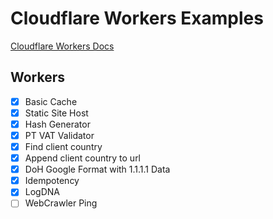 # Cloudflare Workers Examples
[Cloudflare Workers Docs](https://developers.cloudflare.com/workers/)

## Workers
- [x] Basic Cache
- [x] Static Site Host
- [x] Hash Generator
- [x] PT VAT Validator
- [x] Find client country
- [x] Append client country to url
- [x] DoH Google Format with 1.1.1.1 Data
- [x] Idempotency
- [x] LogDNA
- [ ] WebCrawler Ping
